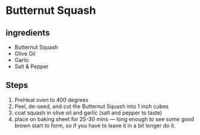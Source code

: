 # Butternut Squash

## ingredients
* Butternut Squash
* Olive Oil
* Garlic
* Salt & Pepper


## Steps
1. PreHeat oven to 400 degrees
2. Peel, de-seed, and cut the Butternut Squash into 1 inch cubes
3. coat squash in olive oil and garlic (salt and pepper to taste)
4. place on baking sheet for 25-30 mins
— long enough to see some good brown start to form, so if you have to leave it in a bit longer do it.


